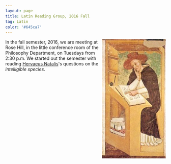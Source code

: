 ```yaml
---
layout: page
title: Latin Reading Group, 2016 Fall
tag: Latin
color: '#645ca7'
---
```


<img class="img-single" align="right" src="/public/img/Kilwardby.jpg" width="200"> In the fall semester, 2016, we are meeting at Rose Hill, in the little conference room of the Philosophy Department, on Tuesdays from 2:30 p.m. We started out the semester with reading [Hervaeus Natalis](https://www.rep.routledge.com/articles/hervaeus-natalis-d-1323/v-1)'s questions on the *intelligible species*.
